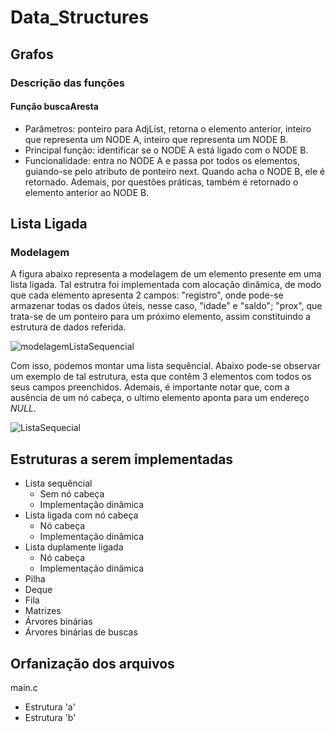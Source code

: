 # Data_Structures
 

## Grafos
### Descrição das funções
#### Função buscaAresta
- Parâmetros: ponteiro para AdjList, retorna o elemento anterior, inteiro que representa um NODE A, inteiro que representa um NODE B.
- Principal função: identificar se o NODE A está ligado com o NODE B.
- Funcionalidade: entra no NODE A e passa por todos os elementos, guiando-se pelo atributo de ponteiro next. Quando acha o NODE B, ele é retornado. Ademais, por questões práticas, também é retornado o elemento anterior ao NODE B.

## Lista Ligada
### Modelagem

A figura abaixo representa a modelagem de um elemento presente em uma lista ligada. Tal estrutra foi implementada com alocação dinâmica, de modo que cada elemento apresenta 2 campos: "registro", onde pode-se armazenar todas os dados úteis, nesse caso, "idade" e "saldo"; "prox", que trata-se de um ponteiro para um próximo elemento, assim constituindo a estrutura de dados referida.

![modelagemListaSequencial](
https://github.com/FranciscoGJR/Data_Structures/blob/main/Imagens/ModelagemListaLigada.png)


Com isso, podemos montar uma lista sequêncial. Abaixo pode-se observar um exemplo de tal estrutura, esta que contêm 3 elementos com todos os seus campos preenchidos. Ademais, é importante notar que, com a ausência de um nó cabeça, o ultimo elemento aponta para um endereço _NULL_.

![ListaSequecial](
https://github.com/FranciscoGJR/Data_Structures/blob/main/Imagens/ListaSequencial.png)



## Estruturas a serem implementadas
- Lista sequêncial
  - Sem nó cabeça
  - Implementação dinâmica
- Lista ligada com nó cabeça
  - Nó cabeça
  - Implementação dinâmica
- Lista duplamente ligada
  - Nó cabeça
  - Implementação dinâmica
- Pilha
- Deque
- Fila
- Matrizes
- Árvores binárias
- Árvores binárias de buscas


## Orfanização dos arquivos
main.c
- Estrutura 'a'
- Estrutura 'b'
